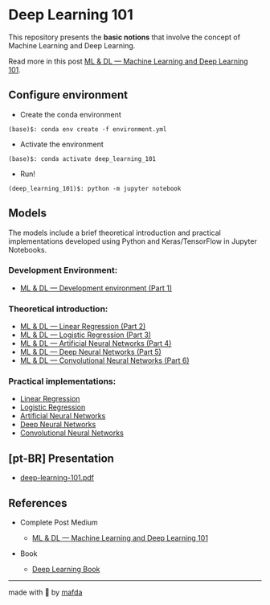 # Deep Learning 101

This repository presents the **basic notions** that involve the concept of Machine Learning and Deep Learning.

Read more in this post [ML & DL — Machine Learning and Deep Learning 101](https://medium.com/@mafda_/ml-dl-machine-learning-and-deep-learning-101-2686d93d70d).

## Configure environment

- Create the conda environment

```shell
(base)$: conda env create -f environment.yml
```

- Activate the environment

```shell
(base)$: conda activate deep_learning_101
```

- Run!

```shell
(deep_learning_101)$: python -m jupyter notebook
```

## Models

The models include a brief theoretical introduction and practical implementations developed using Python and Keras/TensorFlow in Jupyter Notebooks.

### Development Environment:

* [ML & DL — Development environment (Part 1)](https://mafda.medium.com/ml-dl-development-environment-part-1-5bb0b35750aa)

### Theoretical introduction:

* [ML & DL — Linear Regression (Part 2)](https://mafda.medium.com/ml-dl-linear-regression-part-2-14f114f2d62a)
* [ML & DL — Logistic Regression (Part 3)](https://mafda.medium.com/ml-dl-logistic-regression-part-3-fe6aca8f01b)
* [ML & DL — Artificial Neural Networks (Part 4)](https://mafda.medium.com/ml-dl-artificial-neural-networks-part-4-619350a93ef1)
* [ML & DL — Deep Neural Networks (Part 5)](https://mafda.medium.com/ml-dl-deep-artificial-neural-networks-part-5-568ad05be712)
* [ML & DL — Convolutional Neural Networks (Part 6)](https://mafda.medium.com/ml-dl-convolutional-neural-networks-part-6-97357db58165)

### Practical implementations:

* [Linear Regression](https://github.com/mafda/deep_learning_101/blob/master/src/01-linear-regression.ipynb)
* [Logistic Regression](https://github.com/mafda/deep_learning_101/blob/master/src/02-logistic-regression.ipynb)
* [Artificial Neural Networks](https://github.com/mafda/deep_learning_101/blob/master/src/03-artificial-neural-networks.ipynb)
* [Deep Neural Networks](https://github.com/mafda/deep_learning_101/blob/master/src/04-deep-neural-networks.ipynb)
* [Convolutional Neural Networks](https://github.com/mafda/deep_learning_101/blob/master/src/05-convolutional-neural-networks.ipynb)

## [pt-BR] Presentation

* [deep-learning-101.pdf](https://github.com/mafda/deep_learning_101/blob/master/pdf/deep-learning-101.pdf)

## References

* Complete Post Medium
  * [ML & DL — Machine Learning and Deep Learning 101](https://mafda.medium.com/ml-dl-machine-learning-and-deep-learning-101-2686d93d70d)

* Book
  * [Deep Learning Book](http://www.deeplearningbook.org/)

---

made with 💙 by [mafda](https://mafda.github.io/)
